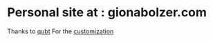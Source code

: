 # Personal site at : gionabolzer.com
Thanks to [qubt](https://github.com/chrede88/qubtTemplate)
For the [customization](https://github.com/chrede88/qubtTemplate)


